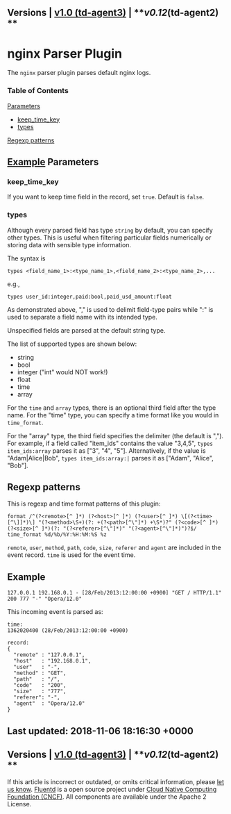 
Versions \| [v1.0 (td-agent3)](/v1.0/articles/parser_nginx) \|
***v0.12*(td-agent2) **
------------------------------------------------------------------------

nginx Parser Plugin
===================

The `nginx` parser plugin parses default nginx logs.


### Table of Contents

[Parameters](#parameters)

-   [keep\_time\_key](#keep_time_key)
-   [types](#types)

[Regexp patterns](#regexp-patterns)

[Example](#example)
Parameters
----------

### keep\_time\_key

If you want to keep time field in the record, set `true`. Default is
`false`.

### types

Although every parsed field has type `string` by default, you can
specify other types. This is useful when filtering particular fields
numerically or storing data with sensible type information.

The syntax is

``` {.CodeRay}
types <field_name_1>:<type_name_1>,<field_name_2>:<type_name_2>,...
```

e.g.,

``` {.CodeRay}
types user_id:integer,paid:bool,paid_usd_amount:float
```

As demonstrated above, "," is used to delimit field-type pairs while ":"
is used to separate a field name with its intended type.

Unspecified fields are parsed at the default string type.

The list of supported types are shown below:

-   string
-   bool
-   integer ("int" would NOT work!)
-   float
-   time
-   array

For the `time` and `array` types, there is an optional third field after
the type name. For the "time" type, you can specify a time format like
you would in `time_format`.

For the "array" type, the third field specifies the delimiter (the
default is ","). For example, if a field called "item\_ids" contains the
value "3,4,5", `types item_ids:array` parses it as \["3", "4", "5"\].
Alternatively, if the value is "Adam\|Alice\|Bob",
`types item_ids:array:|` parses it as \["Adam", "Alice", "Bob"\].

Regexp patterns
---------------

This is regexp and time format patterns of this plugin:

``` {.CodeRay}
format /^(?<remote>[^ ]*) (?<host>[^ ]*) (?<user>[^ ]*) \[(?<time>[^\]]*)\] "(?<method>\S+)(?: +(?<path>[^\"]*) +\S*)?" (?<code>[^ ]*) (?<size>[^ ]*)(?: "(?<referer>[^\"]*)" "(?<agent>[^\"]*)")?$/
time_format %d/%b/%Y:%H:%M:%S %z
```

`remote`, `user`, `method`, `path`, `code`, `size`, `referer` and
`agent` are included in the event record. `time` is used for the event
time.

Example
-------

``` {.CodeRay}
127.0.0.1 192.168.0.1 - [28/Feb/2013:12:00:00 +0900] "GET / HTTP/1.1" 200 777 "-" "Opera/12.0"
```

This incoming event is parsed as:

``` {.CodeRay}
time:
1362020400 (28/Feb/2013:12:00:00 +0900)

record:
{
  "remote" : "127.0.0.1",
  "host"   : "192.168.0.1",
  "user"   : "-",
  "method" : "GET",
  "path"   : "/",
  "code"   : "200",
  "size"   : "777",
  "referer": "-",
  "agent"  : "Opera/12.0"
}
```


Last updated: 2018-11-06 18:16:30 +0000
------------------------------------------------------------------------
Versions \| [v1.0 (td-agent3)](/v1.0/articles/parser_nginx) \|
***v0.12*(td-agent2) **
------------------------------------------------------------------------

If this article is incorrect or outdated, or omits critical information,
please [let us
know](https://github.com/fluent/fluentd-docs/issues?state=open).
[Fluentd](http://www.fluentd.org/) is a open source project under [Cloud
Native Computing Foundation (CNCF)](https://cncf.io/). All components
are available under the Apache 2 License.
